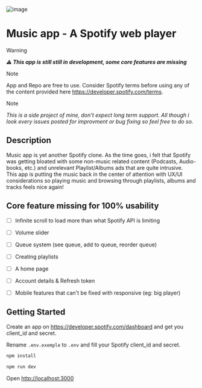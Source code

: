 ![image](https://github.com/user-attachments/assets/96595e8e-2f07-43c6-983b-fd86bcac64c7)

# Music app - A Spotify web player

> [!WARNING]
> ***⚠️ This app is still still in development, some core features are missing***
 
> [!NOTE]
> App and Repo are free to use. Consider Spotify terms before using any of the content provided here https://developer.spotify.com/terms.

> [!NOTE]
> *This is a side project of mine, don't expect long term support. All though i look every issues posted for improvment or bug fixing so feel free to do so.*   

## Description
Music app is yet another Spotify clone. As the time goes, i felt that Spotify was getting bloated with some non-music related content (Podcasts, Audio-books, etc.) and unrelevant Playlist/Albums ads that are quite intrusive.  
This app is putting the music back in the center of attention with UX/UI considerations so playing music and browsing through playlists, albums and tracks feels nice again!


## Core feature missing for 100% usability
- [ ] Infinite scroll to load more than what Spotify API is limiting
- [ ] Volume slider
- [ ] Queue system (see queue, add to queue, reorder queue)
- [ ] Creating playlists
- [ ] A home page
- [ ] Account details & Refresh token
- [ ] Mobile features that can't be fixed with responsive (eg: big player)


## Getting Started

Create an app on https://developer.spotify.com/dashboard and get you client_id and secret.  

Rename `.env.exemple` to `.env` and fill your Spotify client_id and secret.  

```bash
npm install

npm run dev
```

Open [http://localhost:3000](http://localhost:3000) 

